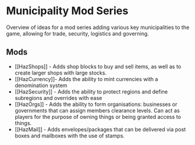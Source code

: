 # Municipality Mod Series
Overview of ideas for a mod series adding various key municipalities to the game, allowing for trade, security, logistics and governing.
## Mods
- [[HazShops]] - Adds shop blocks to buy and sell items, as well as to create larger shops with large stocks.
- [[HazCurrency]]- Adds the ability to mint currencies with a denomination system
- [[HazSecurity]] - Adds the ability to protect regions and define subregions and overrides with ease
- [[HazOrgs]] - Adds the ability to form organisations: businesses or governments that can assign members clearance levels. Can act as players for the purpose of owning things or being granted access to things.
- [[HazMail]] - Adds envelopes/packages that can be delivered via post boxes and mailboxes with the use of stamps.


